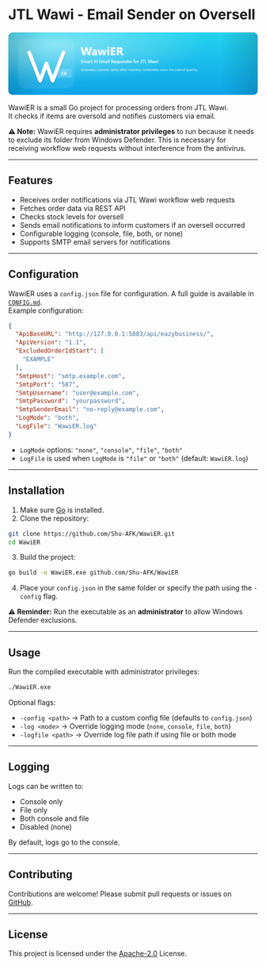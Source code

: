 # JTL Wawi - Email Sender on Oversell

![WawiER Banner](assets/WawiER-Banner.png)

WawiER is a small Go project for processing orders from JTL Wawi.  
It checks if items are oversold and notifies customers via email.

**⚠️ Note:** WawiER requires **administrator privileges** to run because it needs to exclude its folder from Windows Defender. This is necessary for receiving workflow web requests without interference from the antivirus.

---

## Features

- Receives order notifications via JTL Wawi workflow web requests
- Fetches order data via REST API
- Checks stock levels for oversell
- Sends email notifications to inform customers if an oversell occurred
- Configurable logging (console, file, both, or none)
- Supports SMTP email servers for notifications

---

## Configuration

WawiER uses a `config.json` file for configuration. A full guide is available in [`CONFIG.md`](CONFIG.md).  
Example configuration:

```json
{
  "ApiBaseURL": "http://127.0.0.1:5883/api/eazybusiness/",
  "ApiVersion": "1.1",
  "ExcludedOrderIdStart": [
    "EXAMPLE"
  ],
  "SmtpHost": "smtp.example.com",
  "SmtpPort": "587",
  "SmtpUsername": "user@example.com",
  "SmtpPassword": "yourpassword",
  "SmtpSenderEmail": "no-reply@example.com",
  "LogMode": "both",
  "LogFile": "WawiER.log"
}
```

- `LogMode` options: `"none"`, `"console"`, `"file"`, `"both"`
- `LogFile` is used when `LogMode` is `"file"` or `"both"` (default: `WawiER.log`)

---

## Installation

1. Make sure [Go](https://golang.org/dl/) is installed.
2. Clone the repository:

```bash
git clone https://github.com/Shu-AFK/WawiER.git
cd WawiER
```

3. Build the project:

```bash
go build -o WawiER.exe github.com/Shu-AFK/WawiER
```

4. Place your `config.json` in the same folder or specify the path using the `-config` flag.

**⚠️ Reminder:** Run the executable as an **administrator** to allow Windows Defender exclusions.

---

## Usage

Run the compiled executable with administrator privileges:

```bash
./WawiER.exe
```

Optional flags:

- `-config <path>` → Path to a custom config file (defaults to `config.json`)
- `-log <mode>` → Override logging mode (`none`, `console`, `file`, `both`)
- `-logfile <path>` → Override log file path if using file or both mode

---

## Logging

Logs can be written to:

- Console only
- File only
- Both console and file
- Disabled (none)

By default, logs go to the console.

---

## Contributing

Contributions are welcome! Please submit pull requests or issues on [GitHub](https://github.com/Shu-AFK/WawiER).

---

## License

This project is licensed under the [Apache-2.0](LICENSE.md) License.
